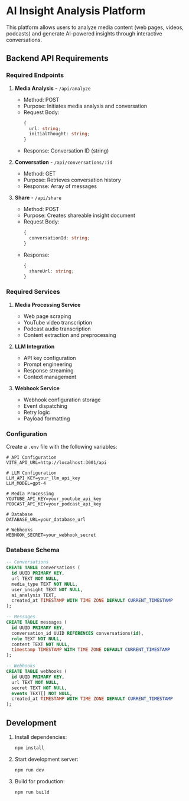 # AI Insight Analysis Platform

This platform allows users to analyze media content (web pages, videos, podcasts) and generate AI-powered insights through interactive conversations.

## Backend API Requirements

### Required Endpoints

1. **Media Analysis** - `/api/analyze`
   - Method: POST
   - Purpose: Initiates media analysis and conversation
   - Request Body:
     ```typescript
     {
       url: string;
       initialThought: string;
     }
     ```
   - Response: Conversation ID (string)

2. **Conversation** - `/api/conversations/:id`
   - Method: GET
   - Purpose: Retrieves conversation history
   - Response: Array of messages

3. **Share** - `/api/share`
   - Method: POST
   - Purpose: Creates shareable insight document
   - Request Body:
     ```typescript
     {
       conversationId: string;
     }
     ```
   - Response: 
     ```typescript
     {
       shareUrl: string;
     }
     ```

### Required Services

1. **Media Processing Service**
   - Web page scraping
   - YouTube video transcription
   - Podcast audio transcription
   - Content extraction and preprocessing

2. **LLM Integration**
   - API key configuration
   - Prompt engineering
   - Response streaming
   - Context management

3. **Webhook Service**
   - Webhook configuration storage
   - Event dispatching
   - Retry logic
   - Payload formatting

### Configuration

Create a `.env` file with the following variables:

```env
# API Configuration
VITE_API_URL=http://localhost:3001/api

# LLM Configuration
LLM_API_KEY=your_llm_api_key
LLM_MODEL=gpt-4

# Media Processing
YOUTUBE_API_KEY=your_youtube_api_key
PODCAST_API_KEY=your_podcast_api_key

# Database
DATABASE_URL=your_database_url

# Webhooks
WEBHOOK_SECRET=your_webhook_secret
```

### Database Schema

```sql
-- Conversations
CREATE TABLE conversations (
  id UUID PRIMARY KEY,
  url TEXT NOT NULL,
  media_type TEXT NOT NULL,
  user_insight TEXT NOT NULL,
  ai_analysis TEXT,
  created_at TIMESTAMP WITH TIME ZONE DEFAULT CURRENT_TIMESTAMP
);

-- Messages
CREATE TABLE messages (
  id UUID PRIMARY KEY,
  conversation_id UUID REFERENCES conversations(id),
  role TEXT NOT NULL,
  content TEXT NOT NULL,
  timestamp TIMESTAMP WITH TIME ZONE DEFAULT CURRENT_TIMESTAMP
);

-- Webhooks
CREATE TABLE webhooks (
  id UUID PRIMARY KEY,
  url TEXT NOT NULL,
  secret TEXT NOT NULL,
  events TEXT[] NOT NULL,
  created_at TIMESTAMP WITH TIME ZONE DEFAULT CURRENT_TIMESTAMP
);
```

## Development

1. Install dependencies:
   ```bash
   npm install
   ```

2. Start development server:
   ```bash
   npm run dev
   ```

3. Build for production:
   ```bash
   npm run build
   ```